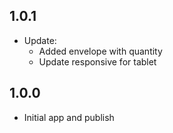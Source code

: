 ## 1.0.1
* Update:
  - Added envelope with quantity
  - Update responsive for tablet

## 1.0.0
* Initial app and publish